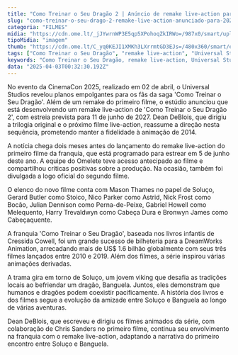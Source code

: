 ```yaml
---
title: "Como Treinar o Seu Dragão 2 | Anúncio de remake live-action para 2027"
slug: "como-treinar-o-seu-drago-2-remake-live-action-anunciado-para-2027"
categoria: "FILMES"
midia: "https://cdn.ome.lt/_jJYwrnWP3E5qp5XPohoqZkIRWo=/987x0/smart/uploads/conteudo/fotos/Design_sem_nome_-_2025-03-20T215712.000.png"
tipoMidia: "imagem"
thumb: "https://cdn.ome.lt/C_yq0KEJI1XMKh3LXrrmtGD3EJs=/480x360/smart/extras/conteudos/Design_sem_nome_-_2025-03-20T215712.000.png"
tags: ["Como Treinar o Seu Dragão", "remake live-action", "Universal Studios", "Dean DeBlois", "CinemaCon 2025", "estreia 2027", "filmes de fantasia", "adaptação de livro"]
keywords: "Como Treinar o Seu Dragão, remake live-action, Universal Studios, Dean DeBlois, CinemaCon 2025, estreia 2027, filmes de fantasia, adaptação de livro"
data: "2025-04-03T00:32:30.192Z"
---
```


No evento da CinemaCon 2025, realizado em 02 de abril, o Universal Studios revelou planos empolgantes para os fãs da saga 'Como Treinar o Seu Dragão'. Além de um remake do primeiro filme, o estúdio anunciou que está desenvolvendo um remake live-action de 'Como Treinar o Seu Dragão 2', com estreia prevista para 11 de junho de 2027. Dean DeBlois, que dirigiu a trilogia original e o próximo filme live-action, reassume a direção nesta sequência, prometendo manter a fidelidade à animação de 2014.

A notícia chega dois meses antes do lançamento do remake live-action do primeiro filme da franquia, que está programado para estrear em 5 de junho deste ano. A equipe do Omelete teve acesso antecipado ao filme e compartilhou críticas positivas sobre a produção. Na ocasião, também foi divulgada a logo oficial do segundo filme.

O elenco do novo filme conta com Mason Thames no papel de Soluço, Gerard Butler como Stoico, Nico Parker como Astrid, Nick Frost como Bocão, Julian Dennison como Perna-de-Peixe, Gabriel Howell como Melequento, Harry Trevaldwyn como Cabeça Dura e Bronwyn James como Cabeçaquente.

A franquia 'Como Treinar o Seu Dragão', baseada nos livros infantis de Cressida Cowell, foi um grande sucesso de bilheteria para a DreamWorks Animation, arrecadando mais de US$ 1.6 bilhão globalmente com seus três filmes lançados entre 2010 e 2019. Além dos filmes, a série inspirou várias animações derivadas.

A trama gira em torno de Soluço, um jovem viking que desafia as tradições locais ao befriendar um dragão, Banguela. Juntos, eles demonstram que humanos e dragões podem coexistir pacificamente. A história dos livros e dos filmes segue a evolução da amizade entre Soluço e Banguela ao longo de várias aventuras.

Dean DeBlois, que escreveu e dirigiu os filmes animados da série, com colaboração de Chris Sanders no primeiro filme, continua seu envolvimento na franquia com o remake live-action, adaptando a narrativa do primeiro encontro entre Soluço e Banguela.